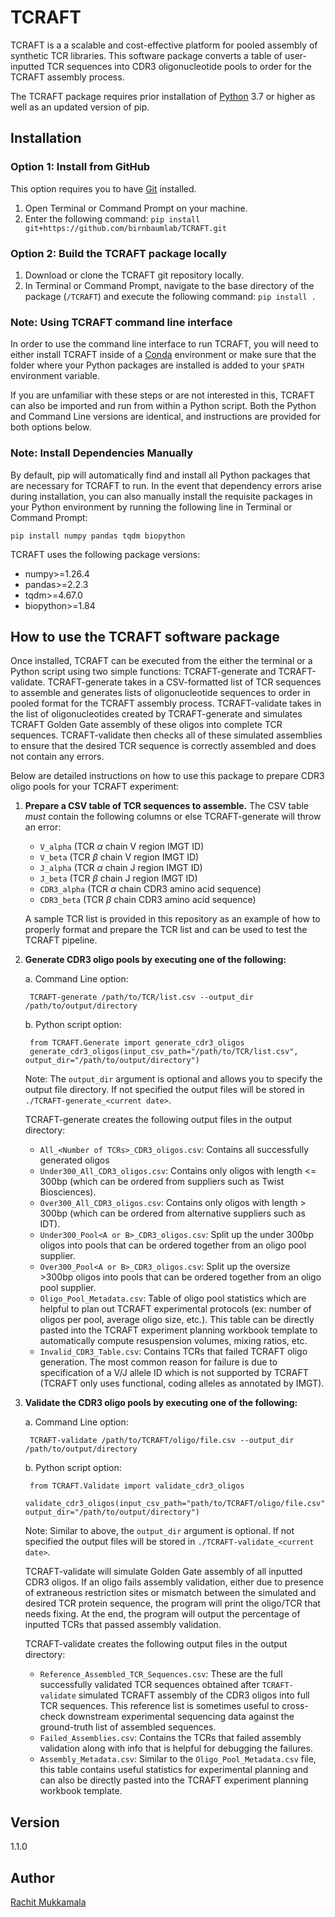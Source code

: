 # TCRAFT
TCRAFT is a a scalable and cost-effective platform for pooled assembly of synthetic TCR libraries. This software package converts a table of user-inputted TCR sequences into CDR3 oligonucleotide pools to order for the TCRAFT assembly process. 

The TCRAFT package requires prior installation of [Python](https://www.python.org/downloads/) 3.7 or higher as well as an updated version of pip.

## Installation

### Option 1: Install from GitHub
This option requires you to have [Git](https://git-scm.com/downloads) installed.
1. Open Terminal or Command Prompt on your machine.
2. Enter the following command: `pip install git+https://github.com/birnbaumlab/TCRAFT.git`

### Option 2: Build the TCRAFT package locally
1. Download or clone the TCRAFT git repository locally.
2. In Terminal or Command Prompt, navigate to the base directory of the package (`/TCRAFT`) and execute the following command: `pip install .`
  
### Note: Using TCRAFT command line interface
In order to use the command line interface to run TCRAFT, you will need to either install TCRAFT inside of a [Conda](https://www.anaconda.com/download/success) environment or make sure that the folder where your Python packages are installed is added to your `$PATH` environment variable.

If you are unfamiliar with these steps or are not interested in this, TCRAFT can also be imported and run from within a Python script. Both the Python and Command Line versions are identical, and instructions are provided for both options below.

### Note: Install Dependencies Manually
By default, pip will automatically find and install all Python packages that are necessary for TCRAFT to run. In the event that dependency errors arise during installation, you can also manually install the requisite packages in your Python environment by running the following line in Terminal or Command Prompt:

`pip install numpy pandas tqdm biopython`

TCRAFT uses the following package versions:
- numpy>=1.26.4
- pandas>=2.2.3
- tqdm>=4.67.0
- biopython>=1.84

## How to use the TCRAFT software package
Once installed, TCRAFT can be executed from the either the terminal or a Python script using two simple functions: TCRAFT-generate and TCRAFT-validate. TCRAFT-generate takes in a CSV-formatted list of TCR sequences to assemble and generates lists of oligonucleotide sequences to order in pooled format for the TCRAFT assembly process. TCRAFT-validate takes in the list of oligonucleotides created by TCRAFT-generate and simulates TCRAFT Golden Gate assembly of these oligos into complete TCR sequences. TCRAFT-validate then checks all of these simulated assemblies to ensure that the desired TCR sequence is correctly assembled and does not contain any errors.

Below are detailed instructions on how to use this package to prepare CDR3 oligo pools for your TCRAFT experiment:


1. **Prepare a CSV table of TCR sequences to assemble.** 
The CSV table *must* contain the following columns or else TCRAFT-generate will throw an error:
    - `V_alpha` (TCR $\alpha$ chain V region IMGT ID)
    - `V_beta`  (TCR $\beta$ chain V region IMGT ID)
    - `J_alpha` (TCR $\alpha$ chain J region IMGT ID)
    - `J_beta` (TCR $\beta$ chain J region IMGT ID)
    - `CDR3_alpha` (TCR $\alpha$ chain CDR3 amino acid sequence)
    - `CDR3_beta` (TCR $\beta$ chain CDR3 amino acid sequence)

    A sample TCR list is provided in this repository as an example of how to properly format and prepare the TCR list and can be used to test the TCRAFT pipeline.

2. **Generate CDR3 oligo pools by executing one of the following:**

    a. Command Line option:
        
        TCRAFT-generate /path/to/TCR/list.csv --output_dir /path/to/output/directory

    b. Python script option:
    
        from TCRAFT.Generate import generate_cdr3_oligos
        generate_cdr3_oligos(input_csv_path="/path/to/TCR/list.csv", output_dir="/path/to/output/directory")

    Note: The `output_dir` argument is optional and allows you to specify the output file directory. If not specified the output files will be stored in `./TCRAFT-generate_<current date>`. 

    TCRAFT-generate creates the following output files in the output directory:
    - `All_<Number of TCRs>_CDR3_oligos.csv`: Contains all successfully generated oligos
    - `Under300_All_CDR3_oligos.csv`: Contains only oligos with length <= 300bp (which can be ordered from suppliers such as Twist Biosciences).
    - `Over300_All_CDR3_oligos.csv`: Contains only oligos with length > 300bp (which can be ordered from alternative suppliers such as IDT).
    - `Under300_Pool<A or B>_CDR3_oligos.csv`: Split up the under 300bp oligos into pools that can be ordered together from an oligo pool supplier.
    - `Over300_Pool<A or B>_CDR3_oligos.csv`: Split up the oversize >300bp oligos into pools that can be ordered together from an oligo pool supplier.
    - `Oligo_Pool_Metadata.csv`: Table of oligo pool statistics which are helpful to plan out TCRAFT experimental protocols (ex: number of oligos per pool, average oligo size, etc.). This table can be directly pasted into the TCRAFT experiment planning workbook template to automatically compute resuspension volumes, mixing ratios, etc.
    - `Invalid_CDR3_Table.csv`: Contains TCRs that failed TCRAFT oligo generation. The most common reason for failure is due to specification of a V/J allele ID which is not supported by TCRAFT (TCRAFT only uses functional, coding alleles as annotated by IMGT).

3. **Validate the CDR3 oligo pools by executing one of the following:**

    a. Command Line option:
    
        TCRAFT-validate /path/to/TCRAFT/oligo/file.csv --output_dir /path/to/output/directory

    b. Python script option:
        
        from TCRAFT.Validate import validate_cdr3_oligos
        validate_cdr3_oligos(input_csv_path="path/to/TCRAFT/oligo/file.csv", output_dir="/path/to/output/directory")
        

    Note: Similar to above, the `output_dir` argument is optional. If not specified the output files will be stored in `./TCRAFT-validate_<current date>`. 

    TCRAFT-validate will simulate Golden Gate assembly of all inputted CDR3 oligos. If an oligo fails assembly validation, either due to presence of extraneous restriction sites or mismatch between the simulated and desired TCR protein sequence, the program will print the oligo/TCR that needs fixing. At the end, the program will output the percentage of inputted TCRs that passed assembly validation.

    TCRAFT-validate creates the following output files in the output directory:
    - `Reference_Assembled_TCR_Sequences.csv`: These are the full successfully validated TCR sequences obtained after `TCRAFT-validate` simulated TCRAFT assembly of the CDR3 oligos into full TCR sequences. This reference list is sometimes useful to cross-check downstream experimental sequencing data against the ground-truth list of assembled sequences.
    - `Failed_Assemblies.csv`: Contains the TCRs that failed assembly validation along with info that is helpful for debugging the failures.
    - `Assembly_Metadata.csv`: Similar to the `Oligo_Pool_Metadata.csv` file, this table contains useful statistics for experimental planning and can also be directly pasted into the TCRAFT experiment planning workbook template.

## Version
1.1.0

## Author
[Rachit Mukkamala](mailto:rsmukk@mit.edu)
